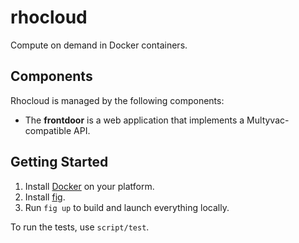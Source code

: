 rhocloud
========

Compute on demand in Docker containers.

## Components

Rhocloud is managed by the following components:

 * The **frontdoor** is a web application that implements a Multyvac-compatible API.

## Getting Started

 1. Install [Docker](https://docs.docker.com/installation/mac/) on your platform.
 2. Install [fig](http://www.fig.sh/install.html).
 3. Run `fig up` to build and launch everything locally.

To run the tests, use `script/test`.
